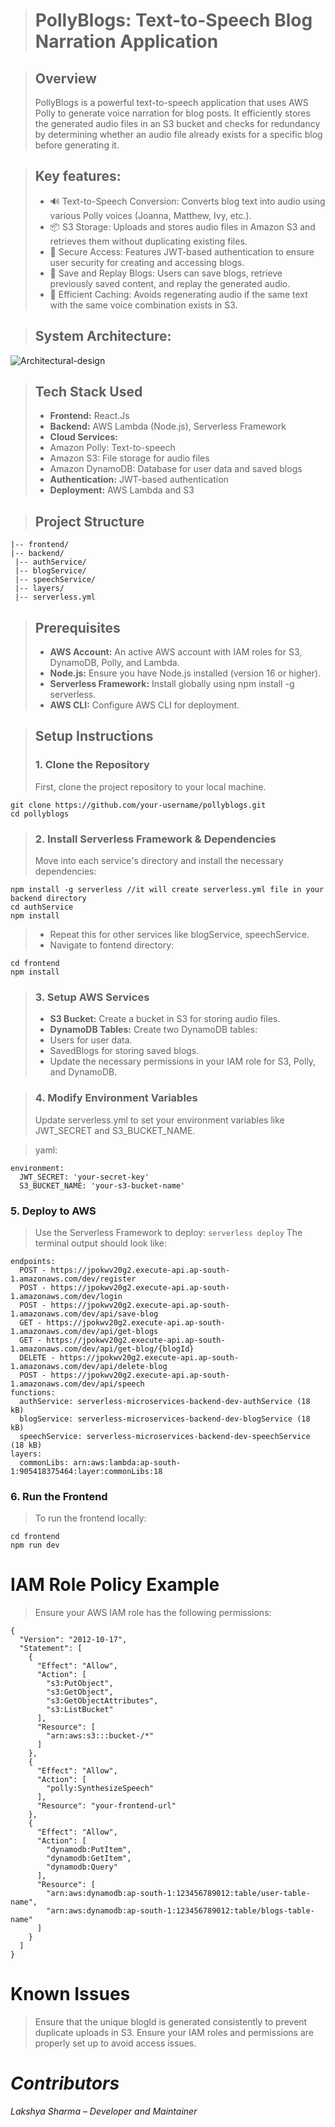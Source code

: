 > # **PollyBlogs: Text-to-Speech Blog Narration Application**

> ## **Overview**
> PollyBlogs is a powerful text-to-speech application that uses AWS Polly to generate voice narration for blog posts. It efficiently stores the generated audio files in an S3 bucket and checks for redundancy by determining whether an audio file already exists for a specific blog before generating it.

> ## **Key features:**
> - 🔊 Text-to-Speech Conversion: Converts blog text into audio using various Polly voices (Joanna, Matthew, Ivy, etc.).
> - 📦 S3 Storage: Uploads and stores audio files in Amazon S3 and retrieves them without duplicating existing files.
> - 🔐 Secure Access: Features JWT-based authentication to ensure user security for creating and accessing blogs.
> - 📝 Save and Replay Blogs: Users can save blogs, retrieve previously saved content, and replay the generated audio.
> - 🚀 Efficient Caching: Avoids regenerating audio if the same text with the same voice combination exists in S3.

> ## **System Architecture:**
![Architectural-design](https://github.com/user-attachments/assets/c5d3cd93-71ac-4010-8370-d08b0e70931c)

> ## **Tech Stack Used**
> - **Frontend:** React.Js
> - **Backend:** AWS Lambda (Node.js), Serverless Framework
> - **Cloud Services:**
> - Amazon Polly: Text-to-speech
> - Amazon S3: File storage for audio files
> - Amazon DynamoDB: Database for user data and saved blogs
> - **Authentication:** JWT-based authentication
> - **Deployment:** AWS Lambda and S3

> ## **Project Structure**
```
|-- frontend/
|-- backend/
 |-- authService/
 |-- blogService/
 |-- speechService/
 |-- layers/
 |-- serverless.yml

```

> ## **Prerequisites**
> - **AWS Account:** An active AWS account with IAM roles for S3, DynamoDB, Polly, and Lambda.
> - **Node.js:** Ensure you have Node.js installed (version 16 or higher).
> - **Serverless Framework:** Install globally using npm install -g serverless.
> - **AWS CLI:** Configure AWS CLI for deployment.

> ## **Setup Instructions**
> ### 1. Clone the Repository
> First, clone the project repository to your local machine.  
```
git clone https://github.com/your-username/pollyblogs.git
cd pollyblogs
```
> ### 2. Install Serverless Framework & Dependencies
> Move into each service's directory and install the necessary dependencies:
```
npm install -g serverless //it will create serverless.yml file in your backend directory
cd authService
npm install
```
> * Repeat this for other services like blogService, speechService.
> * Navigate to fontend directory:
```
cd frontend
npm install
```


> ### 3. Setup AWS Services
> - **S3 Bucket:** Create a bucket in S3 for storing audio files.
> - **DynamoDB Tables:** Create two DynamoDB tables:
> - Users for user data.
> - SavedBlogs for storing saved blogs.
> - Update the necessary permissions in your IAM role for S3, Polly, and DynamoDB.

> ### 4. Modify Environment Variables
> Update serverless.yml to set your environment variables like JWT_SECRET and S3_BUCKET_NAME.

> yaml:
```
environment:
  JWT_SECRET: 'your-secret-key'
  S3_BUCKET_NAME: 'your-s3-bucket-name'
```

### 5. Deploy to AWS
> Use the Serverless Framework to deploy:
`serverless deploy`
> The terminal output should look like:
```
endpoints:
  POST - https://jpokwv20g2.execute-api.ap-south-1.amazonaws.com/dev/register
  POST - https://jpokwv20g2.execute-api.ap-south-1.amazonaws.com/dev/login
  POST - https://jpokwv20g2.execute-api.ap-south-1.amazonaws.com/dev/api/save-blog
  GET - https://jpokwv20g2.execute-api.ap-south-1.amazonaws.com/dev/api/get-blogs
  GET - https://jpokwv20g2.execute-api.ap-south-1.amazonaws.com/dev/api/get-blog/{blogId}
  DELETE - https://jpokwv20g2.execute-api.ap-south-1.amazonaws.com/dev/api/delete-blog
  POST - https://jpokwv20g2.execute-api.ap-south-1.amazonaws.com/dev/api/speech
functions:
  authService: serverless-microservices-backend-dev-authService (18 kB)
  blogService: serverless-microservices-backend-dev-blogService (18 kB)
  speechService: serverless-microservices-backend-dev-speechService (18 kB)
layers:
  commonLibs: arn:aws:lambda:ap-south-1:905418375464:layer:commonLibs:18
```

### 6. Run the Frontend
> To run the frontend locally:
```
cd frontend
npm run dev
```
# IAM Role Policy Example
> Ensure your AWS IAM role has the following permissions:
```
{
  "Version": "2012-10-17",
  "Statement": [
    {
      "Effect": "Allow",
      "Action": [
        "s3:PutObject",
        "s3:GetObject",
        "s3:GetObjectAttributes",
        "s3:ListBucket"
      ],
      "Resource": [
        "arn:aws:s3:::bucket-/*"
      ]
    },
    {
      "Effect": "Allow",
      "Action": [
        "polly:SynthesizeSpeech"
      ],
      "Resource": "your-frontend-url"
    },
    {
      "Effect": "Allow",
      "Action": [
        "dynamodb:PutItem",
        "dynamodb:GetItem",
        "dynamodb:Query"
      ],
      "Resource": [
        "arn:aws:dynamodb:ap-south-1:123456789012:table/user-table-name",
        "arn:aws:dynamodb:ap-south-1:123456789012:table/blogs-table-name"
      ]
    }
  ]
}

```

# **Known Issues**
> Ensure that the unique blogId is generated consistently to prevent duplicate uploads in S3.
> Ensure your IAM roles and permissions are properly set up to avoid access issues.

# *Contributors*
_Lakshya Sharma_ – _Developer and Maintainer_
